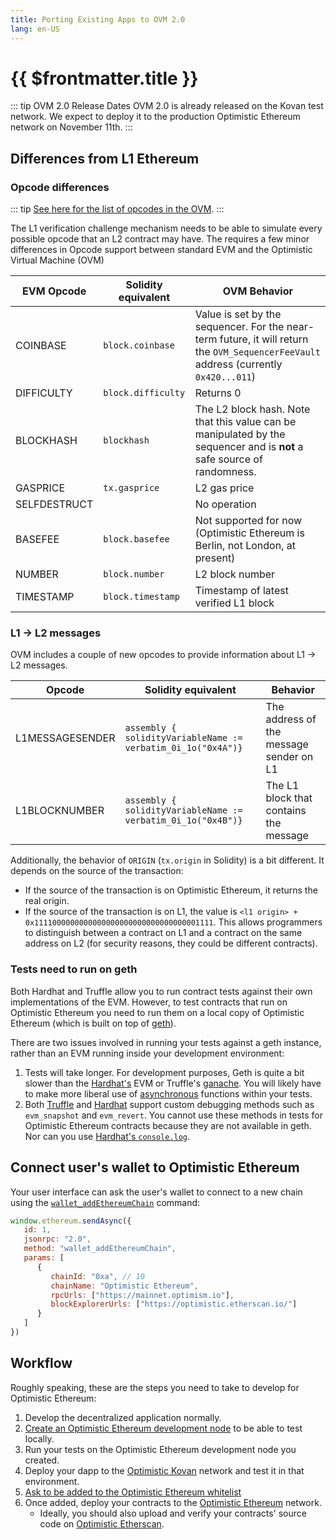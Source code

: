 ```yaml
---
title: Porting Existing Apps to OVM 2.0
lang: en-US
---
```


# {{ $frontmatter.title }}

::: tip OVM 2.0 Release Dates
OVM 2.0 is already released on the Kovan test network.
We expect to deploy it to the production Optimistic Ethereum network on November 11th.
:::

## Differences from L1 Ethereum

### Opcode differences

::: tip
[See here for the list of opcodes in the OVM](https://github.com/ethereum-optimism/optimism/blob/master/l2geth/core/vm/opcodes.go).
:::

The L1 verification challenge mechanism needs to be able to simulate every possible 
opcode that an L2 contract may have. The requires a few minor differences in Opcode 
support between standard EVM and the Optimistic Virtual Machine (OVM)

| EVM Opcode  | Solidity equivalent | OVM Behavior |
| - | - | - |
| COINBASE	 | `block.coinbase`   | Value is set by the sequencer. For the near-term future, it will return the `OVM_SequencerFeeVault` address (currently `0x420...011`) |
| DIFFICULTY | `block.difficulty` | Returns 0 |
| BLOCKHASH	 | `blockhash`        |	The L2 block hash. Note that this value can be manipulated by the sequencer and is **not** a safe source of randomness. |
| GASPRICE   | `tx.gasprice`      | L2 gas price |
| SELFDESTRUCT |                  | No operation |
| BASEFEE    | `block.basefee`    | Not supported for now (Optimistic Ethereum is Berlin, not London, at present) |
| NUMBER     | `block.number`     | L2 block number |
| TIMESTAMP  | `block.timestamp`  | Timestamp of latest verified L1 block |


### L1 -> L2 messages

OVM includes a couple of new opcodes to provide information about L1 -> L2 messages.

| Opcode  | Solidity equivalent | Behavior |
| - | - | - |
| L1MESSAGESENDER | `assembly { solidityVariableName := verbatim_0i_1o("0x4A")}` | The address of the message sender on L1 |
| L1BLOCKNUMBER | `assembly { solidityVariableName := verbatim_0i_1o("0x4B")}` | The L1 block that contains the message |

Additionally, the behavior of `ORIGIN` (`tx.origin` in Solidity) is a bit different.
It depends on the source of the transaction:

* If the source of the transaction is on Optimistic Ethereum, it returns the real origin.
* If the source of the transaction is on L1, the value is 
  `<l1 origin> + 0x1111000000000000000000000000000000001111`. This allows programmers
  to distinguish between a contract on L1 and a contract on the same address on L2
  (for security reasons, they could be different contracts).


### Tests need to run on geth

Both Hardhat and Truffle allow you to run contract tests against their own implementations of the EVM.
However, to test contracts that run on Optimistic Ethereum you need to run them on a local copy of Optimistic Ethereum (which is built on top of [geth](https://geth.ethereum.org/)).

There are two issues involved in running your tests against a geth instance, 
rather than an EVM running inside your development environment:

1. Tests will take longer. For development purposes, Geth is quite a bit slower 
   than the [Hardhat's](https://hardhat.org) EVM or Truffle's [ganache](https://github.com/trufflesuite/ganache-cli). You will likely have to make more liberal use of
   [asynchronous](https://developer.mozilla.org/en-US/docs/Learn/JavaScript/Asynchronous/Concepts) functions within your tests.
2. Both [Truffle](https://github.com/trufflesuite/ganache-cli#custom-methods) 
   and [Hardhat](https://hardhat.org/hardhat-network/#special-testing-debugging-methods) 
   support custom debugging methods such as `evm_snapshot` and `evm_revert`. 
   You cannot use these methods in tests for Optimistic Ethereum contracts 
   because they are not available in geth. Nor can you use 
   [Hardhat's `console.log`](https://hardhat.org/tutorial/debugging-with-hardhat-network.html).

## Connect user's wallet to Optimistic Ethereum

Your user interface can ask the user's wallet to connect to a new chain using
the [`wallet_addEthereumChain`](https://docs.metamask.io/guide/rpc-api.html#other-rpc-methods) command:

```javascript
window.ethereum.sendAsync({
   id: 1,
   jsonrpc: "2.0",
   method: "wallet_addEthereumChain",
   params: [
      {
         chainId: "0xa", // 10
         chainName: "Optimistic Ethereum",
         rpcUrls: ["https://mainnet.optimism.io"],
         blockExplorerUrls: ["https://optimistic.etherscan.io/"]
      }
   ]
})
```

## Workflow

Roughly speaking, these are the steps you need to take to develop for Optimistic
Ethereum:

1. Develop the decentralized application normally.
1. [Create an Optimistic Ethereum development node](dev-node.md)
   to be able to test locally.
1. Run your tests on the Optimistic Ethereum development node you created.
1. Deploy your dapp to the [Optimistic 
   Kovan](../../infra/networks.md#optimistic-kovan) network and test it in that
   environment.
1. [Ask to be added to the Optimistic Ethereum whitelist](https://docs.google.com/forms/d/e/1FAIpQLSfBGsJN3nZQRLdMjqCS_svfQoPkn35o_cc4HUVnLlXN2BHmPw/viewform)    
1. Once added, deploy your contracts to the 
   [Optimistic Ethereum](../../infra/networks.md#optimistic-ethereum) network. 
   - Ideally, you should also upload and 
   verify your contracts' source code on [Optimistic Etherscan](https://optimistic.etherscan.io/verifyContract).
